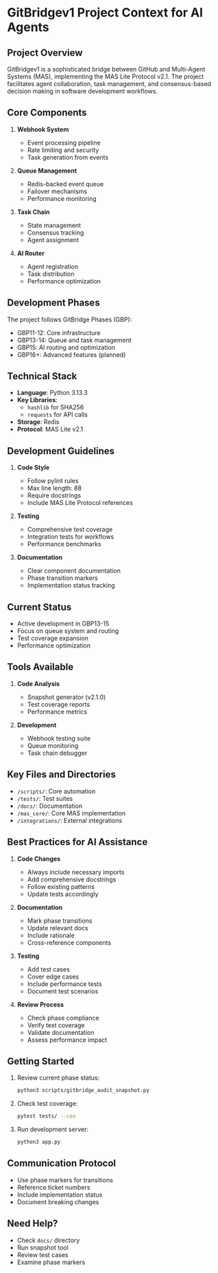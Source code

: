# GitBridgev1 Project Context for AI Agents

## Project Overview
GitBridgev1 is a sophisticated bridge between GitHub and Multi-Agent Systems (MAS), implementing the MAS Lite Protocol v2.1. The project facilitates agent collaboration, task management, and consensus-based decision making in software development workflows.

## Core Components
1. **Webhook System**
   - Event processing pipeline
   - Rate limiting and security
   - Task generation from events

2. **Queue Management**
   - Redis-backed event queue
   - Failover mechanisms
   - Performance monitoring

3. **Task Chain**
   - State management
   - Consensus tracking
   - Agent assignment

4. **AI Router**
   - Agent registration
   - Task distribution
   - Performance optimization

## Development Phases
The project follows GitBridge Phases (GBP):
- GBP11-12: Core infrastructure
- GBP13-14: Queue and task management
- GBP15: AI routing and optimization
- GBP16+: Advanced features (planned)

## Technical Stack
- **Language**: Python 3.13.3
- **Key Libraries**: 
  - `hashlib` for SHA256
  - `requests` for API calls
- **Storage**: Redis
- **Protocol**: MAS Lite v2.1

## Development Guidelines
1. **Code Style**
   - Follow pylint rules
   - Max line length: 88
   - Require docstrings
   - Include MAS Lite Protocol references

2. **Testing**
   - Comprehensive test coverage
   - Integration tests for workflows
   - Performance benchmarks

3. **Documentation**
   - Clear component documentation
   - Phase transition markers
   - Implementation status tracking

## Current Status
- Active development in GBP13-15
- Focus on queue system and routing
- Test coverage expansion
- Performance optimization

## Tools Available
1. **Code Analysis**
   - Snapshot generator (v2.1.0)
   - Test coverage reports
   - Performance metrics

2. **Development**
   - Webhook testing suite
   - Queue monitoring
   - Task chain debugger

## Key Files and Directories
- `/scripts/`: Core automation
- `/tests/`: Test suites
- `/docs/`: Documentation
- `/mas_core/`: Core MAS implementation
- `/integrations/`: External integrations

## Best Practices for AI Assistance
1. **Code Changes**
   - Always include necessary imports
   - Add comprehensive docstrings
   - Follow existing patterns
   - Update tests accordingly

2. **Documentation**
   - Mark phase transitions
   - Update relevant docs
   - Include rationale
   - Cross-reference components

3. **Testing**
   - Add test cases
   - Cover edge cases
   - Include performance tests
   - Document test scenarios

4. **Review Process**
   - Check phase compliance
   - Verify test coverage
   - Validate documentation
   - Assess performance impact

## Getting Started
1. Review current phase status:
   ```bash
   python3 scripts/gitbridge_audit_snapshot.py
   ```

2. Check test coverage:
   ```bash
   pytest tests/ --cov
   ```

3. Run development server:
   ```bash
   python3 app.py
   ```

## Communication Protocol
- Use phase markers for transitions
- Reference ticket numbers
- Include implementation status
- Document breaking changes

## Need Help?
- Check `docs/` directory
- Run snapshot tool
- Review test cases
- Examine phase markers 